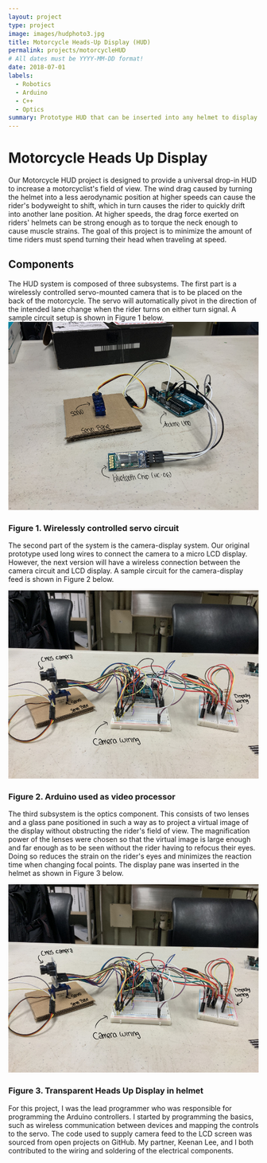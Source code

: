```yaml
---
layout: project
type: project
image: images/hudphoto3.jpg
title: Motorcycle Heads-Up Display (HUD)
permalink: projects/motorcycleHUD
# All dates must be YYYY-MM-DD format!
date: 2018-07-01
labels:
  - Robotics
  - Arduino
  - C++
  - Optics
summary: Prototype HUD that can be inserted into any helmet to display rear blindspots.
---
```


<h1>Motorcycle Heads Up Display</h1> 
Our Motorcycle HUD project is designed to provide a universal drop-in HUD to increase a motorcyclist's field of view. The wind drag caused by turning the helmet into a less aerodynamic position at higher speeds can cause the rider's bodyweight to shift, which in turn causes the rider to quickly drift into another lane position. At higher speeds, the drag force exerted on riders' helmets can be strong enough as to torque the neck enough to cause muscle strains. The goal of this project is to minimize the amount of time riders must spend turning their head when traveling at speed. 

<h2>Components</h2>
The HUD system is composed of three subsystems. The first part is a wirelessly controlled servo-mounted camera that is to be placed on the back of the motorcycle. The servo will automatically pivot in the direction of the intended lane change when the rider turns on either turn signal. A sample circuit setup is shown in Figure 1 below.

<img class="ui image" src="../images/cameraCircuit.png">
<h3>Figure 1. Wirelessly controlled servo circuit</h3> 

The second part of the system is the camera-display system. Our original prototype used long wires to connect the camera to a micro LCD display. However, the next version will have a wireless connection between the camera circuit and LCD display. A sample circuit for the camera-display feed  is shown in Figure 2 below.

<img class="ui image" src="../images/arduinoCircuit.png">
<h3>Figure 2. Arduino used as video processor</h3> 

The third subsystem is the optics component. This consists of two lenses and a glass pane positioned in such a way as to project a virtual image of the display without obstructing the rider's field of view. The magnification power of the lenses were chosen so that the virtual image is large enough and far enough as to be seen without the rider having to refocus their eyes. Doing so reduces the strain on the rider's eyes and minimizes the reaction time when changing focal points. The display pane was inserted in the helmet as shown in Figure 3 below.

<img class="ui image" src="../images/arduinoCircuit.png">
<h3>Figure 3. Transparent Heads Up Display in helmet</h3> 

For this project, I was the lead programmer who was responsible for programming the Arduino controllers. I started by programming the basics, such as wireless communication between devices and mapping the controls to the servo. The code used to supply camera feed to the LCD screen was sourced from open projects on GitHub. My partner, Keenan Lee, and I both contributed to the wiring and soldering of the electrical components. 

  
  

